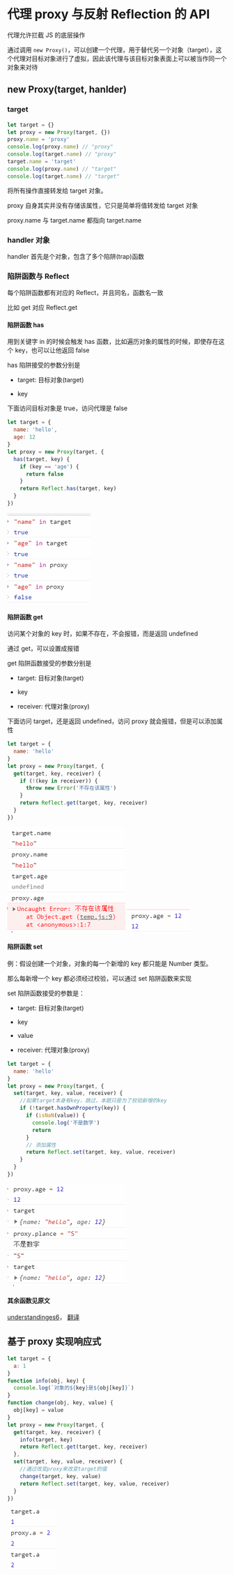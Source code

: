# 代理 proxy 与反射 Reflection 的 API

代理允许拦截 JS 的底层操作

通过调用 `new Proxy()`，可以创建一个代理，用于替代另一个对象（target），这个代理对目标对象进行了虚拟，因此该代理与该目标对象表面上可以被当作同一个对象来对待

## new Proxy(target, hanlder)

### target

```js
let target = {}
let proxy = new Proxy(target, {})
proxy.name = 'proxy'
console.log(proxy.name) // "proxy"
console.log(target.name) // "proxy"
target.name = 'target'
console.log(proxy.name) // "target"
console.log(target.name) // "target"
```

将所有操作直接转发给 target 对象。

proxy 自身其实并没有存储该属性，它只是简单将值转发给 target 对象

proxy.name 与 target.name 都指向 target.name

### handler 对象

handler 首先是个对象，包含了多个陷阱(trap)函数

### 陷阱函数与 Reflect

每个陷阱函数都有对应的 Reflect，并且同名，函数名一致

比如 get 对应 Reflect.get

#### 陷阱函数 has

用到关键字 in 的时候会触发 has 函数，比如遍历对象的属性的时候，即使存在这个 key，也可以让他返回 false

has 陷阱接受的参数分别是

- target: 目标对象(target)

- key

下面访问目标对象是 true，访问代理是 false

```js
let target = {
  name: 'hello',
  age: 12
}
let proxy = new Proxy(target, {
  has(target, key) {
    if (key == 'age') {
      return false
    }
    return Reflect.has(target, key)
  }
})
```

![](../images/c012fe7367394c5af066cc039f20ac61.png)

#### 陷阱函数 get

访问某个对象的 key 时，如果不存在，不会报错，而是返回 undefined

通过 get，可以设置成报错

get 陷阱函数接受的参数分别是

- target: 目标对象(target)

- key

- receiver: 代理对象(proxy)

下面访问 target，还是返回 undefined，访问 proxy 就会报错，但是可以添加属性

```js
let target = {
  name: 'hello'
}
let proxy = new Proxy(target, {
  get(target, key, receiver) {
    if (!(key in receiver)) {
      throw new Error('不存在该属性')
    }
    return Reflect.get(target, key, receiver)
  }
})
```

![](../images/3c48697c5a347af6bcb4bbd25b4a7060.png)
![](../images/bde9a4e2f37cb338324bd2d0ca0e074e.png)

#### 陷阱函数 set

例：假设创建一个对象，对象的每一个新增的 key 都只能是 Number 类型。

那么每新增一个 key 都必须经过校验，可以通过 set 陷阱函数来实现

set 陷阱函数接受的参数是：

- target: 目标对象(target)

- key

- value

- receiver: 代理对象(proxy)

```js
let target = {
  name: 'hello'
}
let proxy = new Proxy(target, {
  set(target, key, value, receiver) {
    //如果target本身有key，跳过，本题只是为了校验新增的key
    if (!target.hasOwnProperty(key)) {
      if (isNaN(value)) {
        console.log('不是数字')
        return
      }
      // 添加属性
      return Reflect.set(target, key, value, receiver)
    }
  }
})
```

![](../images/5d68e2bac00153d424a86783b5805c00.png)

#### 其余函数见原文

[understandinges6](https://github.com/nzakas/understandinges6/blob/master/manuscript/12-Proxies-and-Reflection.md)，
[翻译](https://sagittarius-rev.gitbooks.io/understanding-ecmascript-6-zh-ver/content/chapter_12.html)

## 基于 proxy 实现响应式

```js
let target = {
  a: 1
}
function info(obj, key) {
  console.log(`对象的${key}是${obj[key]}`)
}
function change(obj, key, value) {
  obj[key] = value
}
let proxy = new Proxy(target, {
  get(target, key, receiver) {
    info(target, key)
    return Reflect.get(target, key, receiver)
  },
  set(target, key, value, receiver) {
    //通过改变proxy来改变target的值
    change(target, key, value)
    return Reflect.set(target, key, value, receiver)
  }
})
```

![](../images/1f0a992c676775d6dacf94a491244927.png)
